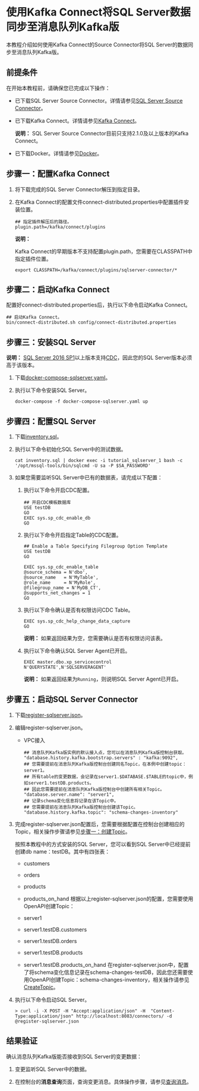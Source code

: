 # 使用Kafka Connect将SQL Server数据同步至消息队列Kafka版

本教程介绍如何使用Kafka Connect的Source Connector将SQL Server的数据同步至消息队列Kafka版。

## 前提条件

在开始本教程前，请确保您已完成以下操作：

-   已下载SQL Server Source Connector。详情请参见[SQL Server Source Connector](https://repo1.maven.org/maven2/io/debezium/debezium-connector-sqlserver/)。
-   已下载Kafka Connect。详情请参见[Kafka Connect](http://kafka.apache.org/downloads#2.1.0)。

    **说明：** SQL Server Source Connector目前只支持2.1.0及以上版本的Kafka Connect。

-   已下载Docker。详情请参见[Docker](https://www.docker.com/products/docker-desktop)。

## 步骤一：配置Kafka Connect

1.  将下载完成的SQL Server Connector解压到指定目录。

2.  在Kafka Connect的配置文件connect-distributed.properties中配置插件安装位置。

    ```
    ## 指定插件解压后的路径。
    plugin.path=/kafka/connect/plugins
    ```

    **说明：**

    Kafka Connect的早期版本不支持配置plugin.path，您需要在CLASSPATH中指定插件位置。

    ```
    export CLASSPATH=/kafka/connect/plugins/sqlserver-connector/*
    ```


## 步骤二：启动Kafka Connect

配置好connect-distributed.properties后，执行以下命令启动Kafka Connect。

```
## 启动Kafka Connect。
bin/connect-distributed.sh config/connect-distributed.properties
```

## 步骤三：安装SQL Server

**说明：** [SQL Server 2016 SP1](https://blogs.msdn.microsoft.com/sqlreleaseservices/sql-server-2016-service-pack-1-sp1-released/)以上版本支持[CDC](https://docs.microsoft.com/en-us/sql/relational-databases/track-changes/about-change-data-capture-sql-server?view=sql-server-2017)，因此您的SQL Server版本必须高于该版本。

1.  下载[docker-compose-sqlserver.yaml](https://github.com/AliwareMQ/aliware-kafka-demos/blob/master/kafka-connect-demo/SqlserverSourceConnector/docker-compose-sqlserver.yaml)。

2.  执行以下命令安装SQL Server。

    ```
    docker-compose -f docker-compose-sqlserver.yaml up
    ```


## 步骤四：配置SQL Server

1.  下载[inventory.sql](https://github.com/AliwareMQ/aliware-kafka-demos/blob/master/kafka-connect-demo/SqlserverSourceConnector/inventory.sql)。

2.  执行以下命令初始化SQL Server中的测试数据。

    ```
    cat inventory.sql | docker exec -i tutorial_sqlserver_1 bash -c '/opt/mssql-tools/bin/sqlcmd -U sa -P $SA_PASSWORD'
    ```

3.  如果您需要监听SQL Server中已有的数据表，请完成以下配置：

    1.  执行以下命令开启CDC配置。

        ```
        ## 开启CDC模板数据库
        USE testDB
        GO
        EXEC sys.sp_cdc_enable_db
        GO
        ```

    2.  执行以下命令开启指定Table的CDC配置。

        ```
        ## Enable a Table Specifying Filegroup Option Template
        USE testDB
        GO
        
        EXEC sys.sp_cdc_enable_table
        @source_schema = N'dbo',
        @source_name   = N'MyTable',
        @role_name     = N'MyRole',
        @filegroup_name = N'MyDB_CT',
        @supports_net_changes = 1
        GO
        ```

    3.  执行以下命令确认是否有权限访问CDC Table。

        ```
        EXEC sys.sp_cdc_help_change_data_capture
        GO
        ```

        **说明：** 如果返回结果为空，您需要确认是否有权限访问该表。

    4.  执行以下命令确认SQL Server Agent已开启。

        ```
        EXEC master.dbo.xp_servicecontrol N'QUERYSTATE',N'SQLSERVERAGENT'
        ```

        **说明：** 如果返回结果为`Running`，则说明SQL Server Agent已开启。


## 步骤五：启动SQL Server Connector

1.  下载[register-sqlserver.json](https://github.com/AliwareMQ/aliware-kafka-demos/blob/master/kafka-connect-demo/SqlserverSourceConnector/register-sqlserver.json)。

2.  编辑register-sqlserver.json。

    -   VPC接入

        ```
        ## 消息队列Kafka版实例的默认接入点，您可以在消息队列Kafka版控制台获取。
        "database.history.kafka.bootstrap.servers" : "kafka:9092",
        ## 您需要提前在消息队列Kafka版控制台创建同名Topic，在本例中创建topic：server1。
        ## 所有table的变更数据，会记录在server1.$DATABASE.$TABLE的topic中，例如server1.testDB.products。
        ## 因此您需要提前在消息队列Kafka版控制台中创建所有相关Topic。
        "database.server.name": "server1",
        ## 记录schema变化信息将记录在该Topic中。
        ## 您需要提前在消息队列Kafka版控制台创建该Topic。
        "database.history.kafka.topic": "schema-changes-inventory"
        ```

3.  完成register-sqlserver.json配置后，您需要根据配置在控制台创建相应的Topic，相关操作步骤请参见[步骤一：创建Topic](/intl.zh-CN/快速入门/步骤三：创建资源.md)。

    按照本教程中的方式安装的SQL Server，您可以看到SQL Server中已经提前创建db name：testDB。其中有四张表：

    -   customers
    -   orders
    -   products
    -   products\_on\_hand
    根据以上register-sqlserver.json的配置，您需要使用OpenAPI创建Topic：

    -   server1
    -   server1.testDB.customers
    -   server1.testDB.orders
    -   server1.testDB.products
    -   server1.testDB.products\_on\_hand
    在register-sqlserver.json中，配置了将schema变化信息记录在schema-changes-testDB，因此您还需要使用OpenAPI创建Topic：schema-changes-inventory，相关操作请参见[CreateTopic](/intl.zh-CN/API参考/Topic/CreateTopic.md)。

4.  执行以下命令启动SQL Server。

    ```
    > curl -i -X POST -H "Accept:application/json" -H  "Content-Type:application/json" http://localhost:8083/connectors/ -d @register-sqlserver.json
    ```


## 结果验证

确认消息队列Kafka版能否接收到SQL Server的变更数据：

1.  变更监听SQL Server中的数据。

2.  在控制台的**消息查询**页面，查询变更消息。具体操作步骤，请参见[查询消息](/intl.zh-CN/用户指南/查询消息.md)。


